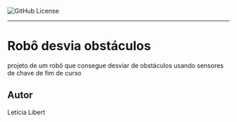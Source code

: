 ![GitHub License](https://img.shields.io/github/license/lethovisque/robo-desvia)

----

# Robô desvia obstáculos

projeto de um robô que consegue desviar de obstáculos usando sensores de chave de fim de curso

## Autor

Letícia Libert
